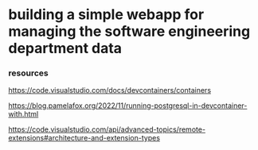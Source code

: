 # building a simple webapp for managing the software engineering department data #

### resources ###
https://code.visualstudio.com/docs/devcontainers/containers

https://blog.pamelafox.org/2022/11/running-postgresql-in-devcontainer-with.html

https://code.visualstudio.com/api/advanced-topics/remote-extensions#architecture-and-extension-types

